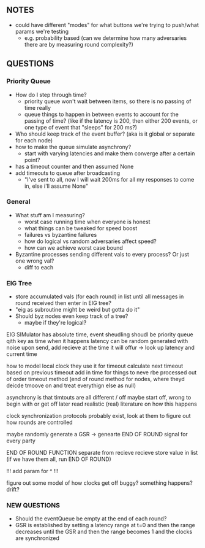 NOTES 
---
* could have different "modes" for what buttons we're trying to push/what params we're testing
    - e.g. probability based (can we determine how many adversaries there are by measuring round complexity?)


QUESTIONS
---
### Priority Queue 
* How do I step through time?
    - priority queue won't wait between items, so there is no passing of time really
    - queue things to happen in between events to account for the passing of time? (like if the latency is 200, then either 200 events, or one type of event that "sleeps" for 200 ms?)
* Who should keep track of the event buffer? (aka is it global or separate for each node)
* how to make the queue simulate asynchrony?
    - start with varying latencies and make them converge after a certain point?
* has a timeout counter and then assumed None
* add timeouts to queue after broadcasting
    - "I've sent to all, now I will wait 200ms for all my responses to come in, else i'll assume None"


### General
* What stuff am I measuring?
    - worst case running time when everyone is honest
    - what things can be tweaked for speed boost
    - failures vs byzantine failures
    - how do logical vs random adversaries affect speed?
    - how can we achieve worst case bound
* Byzantine processes sending different vals to every process? Or just one wrong val?
    - diff to each 


### EIG Tree
* store accumulated vals (for each round) in list until all messages in round received then enter in EIG tree?
* "eig as subroutine might be weird but gotta do it"
* Should byz nodes even keep track of a tree?
    - maybe if they're logical?



EIG SIMulator has absolute time, event sheudling shoudl be priority queue qith key as time when it happens 
latency can be random generated with noise 
upon send, add recieve at the time it will offur -> look up latency and current time 

how to model local clock
    they use it for timeout 
    calculate next timeout based on previous timeout
    add in time for things to neve rbe processed out of order
    timeout method (end of round method for nodes, where theyd deicde tmoove on and treat everythign else as null)
    
asynchrony is that timtouts are all different / off
    maybe start off, wrong to begin with
    or get off later 
read realistic (real) literature on how this happens 

clock synchronization protocols probably exist, look at them to figure out how rounds are controlled 

maybe randomly generate a GSR -> genearte END OF ROUND signal for every party 

END OF ROUND FUNCTION separate from recieve
recieve store value in list (if we have them all, run END OF ROUND)
    
!!! add param for ^ !!!
    
figure out some model of how clocks get off 
     buggy?
     something happens?
     drift?
     
     
     
### NEW QUESTIONS
* Should the eventQueue be empty at the end of each round?
* GSR is established by setting a latency range at t=0 and then the range decreases until the GSR and then the range becomes 1 and the clocks are synchronized 